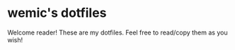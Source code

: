 # wemic's dotfiles

Welcome reader! These are my dotfiles. Feel free to read/copy them as you wish!
